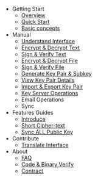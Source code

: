 - Getting Start
    - [Overview](overview.md)
    - [Quick Start](quick-start.md)
    - [Basic concepts](basic-concepts.md)
- Manual
    - [Understand Interface](manual/understand-interface.md)
    - [Encrypt & Decrypt Text](manual/encrypt-decrypt-text.md)
    - [Sign & Verify Text](manual/sign-verify-text.md)
    - [Encrypt & Decrypt File](manual/encrypt-decrypt-file.md)
    - [Sign & Verify File](manual/sign-verify-file.md)
    - [Generate Key Pair & Subkey](manual/generate-key.md)
    - [View Key Pair Details](manual/view-keypair-info.md)
    - [Import & Export Key Pair](manual/import-export-key-pair.md)
    - [Key Server Operations](manual/key-server-operations.md)
    - Email Operations
    - Sync
- Features Guides
    - [Introduce](features/introduce.md)
    - [Short Cipher-text](features/short-ciphertext.md)
    - [Sync ALL Public Key](features/sync-all-public-keys.md)
- Contribute
    - [Translate Interface](translate-interface.md)
- About
    - [FAQ](faq.md)
    - [Code & Binary Verify](about/code-binary-verify.md)
    - [Contract](contract.md)
